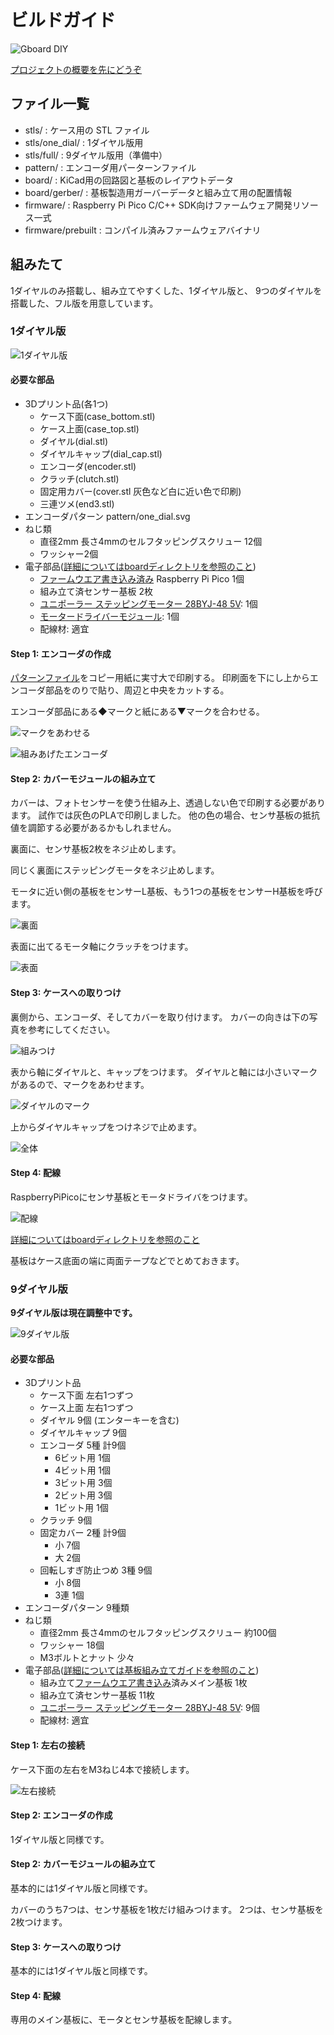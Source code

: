 # ビルドガイド

![Gboard DIY](./images/diy.webp)

[プロジェクトの概要を先にどうぞ](./README_ja.md)

## ファイル一覧

- stls/ : ケース用の STL ファイル
- stls/one_dial/ : 1ダイヤル版用
- stls/full/ : 9ダイヤル版用（準備中）
- pattern/ : エンコーダ用パーターンファイル
- board/ : KiCad用の回路図と基板のレイアウトデータ
- board/gerber/ : 基板製造用ガーバーデータと組み立て用の配置情報
- firmware/ : Raspberry Pi Pico C/C++ SDK向けファームウェア開発リソース一式
- firmware/prebuilt : コンパイル済みファームウェアバイナリ

## 組みたて

1ダイヤルのみ搭載し、組み立てやすくした、1ダイヤル版と、
9つのダイヤルを搭載した、フル版を用意しています。

### 1ダイヤル版

![1ダイヤル版](./images/one-dial.webp)

#### 必要な部品

- 3Dプリント品(各1つ)
  - ケース下面(case_bottom.stl)
  - ケース上面(case_top.stl)
  - ダイヤル(dial.stl)
  - ダイヤルキャップ(dial_cap.stl)
  - エンコーダ(encoder.stl)
  - クラッチ(clutch.stl)
  - 固定用カバー(cover.stl 灰色など白に近い色で印刷)
  - 三連ツメ(end3.stl)
- エンコーダパターン pattern/one_dial.svg
- ねじ類
  - 直径2mm 長さ4mmのセルフタッピングスクリュー 12個
  - ワッシャー2個
- 電子部品([詳細についてはboardディレクトリを参照のこと](./board/README_ja.md))
  - [ファームウエア書き込み済み](./firmware/README_ja.md) Raspberry Pi Pico 1個
  - 組み立て済センサー基板 2枚
  - [ユニポーラー ステッピングモーター 28BYJ-48 5V](https://akizukidenshi.com/catalog/g/g113256/): 1個
  - [モータードライバーモジュール](https://www.aitendo.com/product/12366): 1個
  - 配線材: 適宜

#### Step 1: エンコーダの作成

[パターンファイル](./pattern/one_dial.svg)をコピー用紙に実寸大で印刷する。
印刷面を下にし上からエンコーダ部品をのりで貼り、周辺と中央をカットする。

エンコーダ部品にある◆マークと紙にある▼マークを合わせる。

![マークをあわせる](./images/encoder-mark.webp)

![組みあげたエンコーダ](./images/encoder.webp)

#### Step 2: カバーモジュールの組み立て

カバーは、フォトセンサーを使う仕組み上、透過しない色で印刷する必要があります。
試作では灰色のPLAで印刷しました。
他の色の場合、センサ基板の抵抗値を調節する必要があるかもしれません。

裏面に、センサ基板2枚をネジ止めします。

同じく裏面にステッピングモータをネジ止めします。

モータに近い側の基板をセンサーL基板、もう1つの基板をセンサーH基板を呼びます。

![裏面](./images/cover-back.webp)

表面に出てるモータ軸にクラッチをつけます。

![表面](./images/cover-front.webp)

#### Step 3: ケースへの取りつけ

裏側から、エンコーダ、そしてカバーを取り付けます。
カバーの向きは下の写真を参考にしてください。

![組みつけ](./images/assemble.webp)

表から軸にダイヤルと、キャップをつけます。
ダイヤルと軸には小さいマークがあるので、マークをあわせます。

![ダイヤルのマーク](./images/mark-on-encoder.webp)

上からダイヤルキャップをつけネジで止めます。

![全体](./images/one-dial.webp)

#### Step 4: 配線

RaspberryPiPicoにセンサ基板とモータドライバをつけます。

![配線](./images/one-dial-connection.png)

[詳細についてはboardディレクトリを参照のこと](./board/README_ja.md)

基板はケース底面の端に両面テープなどでとめておきます。

### 9ダイヤル版

**9ダイヤル版は現在調整中です。**

![9ダイヤル版](./images/nine-dial.webp)

#### 必要な部品

- 3Dプリント品
  - ケース下面 左右1つずつ
  - ケース上面 左右1つずつ
  - ダイヤル 9個 (エンターキーを含む)
  - ダイヤルキャップ 9個
  - エンコーダ 5種 計9個
    - 6ビット用 1個
    - 4ビット用 1個
    - 3ビット用 3個
    - 2ビット用 3個
    - 1ビット用 1個
  - クラッチ 9個
  - 固定カバー 2種 計9個
    - 小 7個
    - 大 2個
  - 回転しすぎ防止つめ 3種 9個
    - 小 8個
    - 3連 1個
- エンコーダパターン 9種類
- ねじ類
  - 直径2mm 長さ4mmのセルフタッピングスクリュー 約100個
  - ワッシャー 18個
  - M3ボルトとナット 少々
- 電子部品([詳細については基板組み立てガイドを参照のこと](./board/README_ja.md))
  - 組み立て[ファームウエア書き込み](./firmware/README_ja.md)済みメイン基板 1枚
  - 組み立て済センサー基板 11枚
  - [ユニポーラー ステッピングモーター 28BYJ-48 5V](https://akizukidenshi.com/catalog/g/g113256/): 9個
  - 配線材: 適宜

#### Step 1: 左右の接続

ケース下面の左右をM3ねじ4本で接続します。

![左右接続](./images/connect-left-and-right.webp)

#### Step 2: エンコーダの作成

1ダイヤル版と同様です。

#### Step 2: カバーモジュールの組み立て

基本的には1ダイヤル版と同様です。

カバーのうち7つは、センサ基板を1枚だけ組みつけます。
2つは、センサ基板を2枚つけます。

#### Step 3: ケースへの取りつけ

基本的には1ダイヤル版と同様です。

#### Step 4: 配線

専用のメイン基板に、モータとセンサ基板を配線します。
